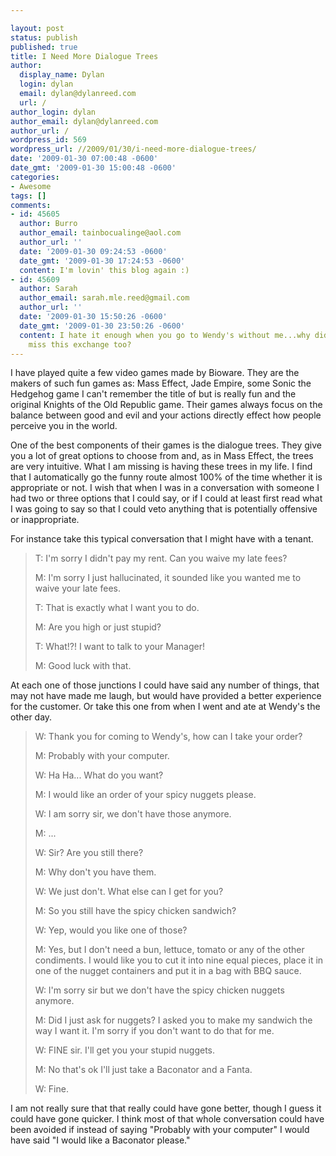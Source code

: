 ```yaml
---

layout: post
status: publish
published: true
title: I Need More Dialogue Trees
author:
  display_name: Dylan
  login: dylan
  email: dylan@dylanreed.com
  url: /
author_login: dylan
author_email: dylan@dylanreed.com
author_url: /
wordpress_id: 569
wordpress_url: //2009/01/30/i-need-more-dialogue-trees/
date: '2009-01-30 07:00:48 -0600'
date_gmt: '2009-01-30 15:00:48 -0600'
categories:
- Awesome
tags: []
comments:
- id: 45605
  author: Burro
  author_email: tainbocualinge@aol.com
  author_url: ''
  date: '2009-01-30 09:24:53 -0600'
  date_gmt: '2009-01-30 17:24:53 -0600'
  content: I'm lovin' this blog again :)
- id: 45609
  author: Sarah
  author_email: sarah.mle.reed@gmail.com
  author_url: ''
  date: '2009-01-30 15:50:26 -0600'
  date_gmt: '2009-01-30 23:50:26 -0600'
  content: I hate it enough when you go to Wendy's without me...why did I have to
    miss this exchange too?
---
```


I have played quite a few video games made by Bioware. They are the makers of such fun games as: Mass Effect, Jade Empire, some Sonic the Hedgehog game I can't remember the title of but is really fun and the original Knights of the Old Republic game. Their games always focus on the balance between good and evil and your actions directly effect how people perceive you in the world. 

One of the best components of their games is the dialogue trees. They give you a lot of great options to choose from and, as in Mass Effect, the trees are very intuitive. What I am missing is having these trees in my life. I find that I automatically go the funny route almost 100% of the time whether it is appropriate or not. I wish that when I was in a conversation with someone I had two or three options that I could say, or if I could at least first read what I was going to say so that I could veto anything that is potentially offensive or inappropriate. 

For instance take this typical conversation that I might have with a tenant.

  


> T: I'm sorry I didn't pay my rent. Can you waive my late fees?
> 
> M: I'm sorry I just hallucinated, it sounded like you wanted me to waive your late fees.
> 
> T: That is exactly what I want you to do.
> 
> M: Are you high or just stupid?
> 
> T: What!?! I want to talk to your Manager!
> 
> M: Good luck with that. 

At each one of those junctions I could have said any number of things, that may not have made me laugh, but would have provided a better experience for the customer. Or take this one from when I went and ate at Wendy's the other day.

  


> W: Thank you for coming to Wendy's, how can I take your order?
> 
> M: Probably with your computer.
> 
> W: Ha Ha... What do you want?
> 
> M: I would like an order of your spicy nuggets please.
> 
> W: I am sorry sir, we don't have those anymore.
> 
> M: ...
> 
> W: Sir? Are you still there?
> 
> M: Why don't you have them.
> 
> W: We just don't. What else can I get for you?
> 
> M: So you still have the spicy chicken sandwich?
> 
> W: Yep, would you like one of those?
> 
> M: Yes, but I don't need a bun, lettuce, tomato or any of the other condiments. I would like you to cut it into nine equal pieces, place it in one of the nugget containers and put it in a bag with BBQ sauce.
> 
> W: I'm sorry sir but we don't have the spicy chicken nuggets anymore.
> 
> M: Did I just ask for nuggets? I asked you to make my sandwich the way I want it. I'm sorry if you don't want to do that for me. 
> 
> W: FINE sir. I'll get you your stupid nuggets.
> 
> M: No that's ok I'll just take a Baconator and a Fanta.
> 
> W: Fine. 

I am not really sure that that really could have gone better, though I guess it could have gone quicker. I think most of that whole conversation could have been avoided if instead of saying "Probably with your computer" I would have said "I would like a Baconator please."
